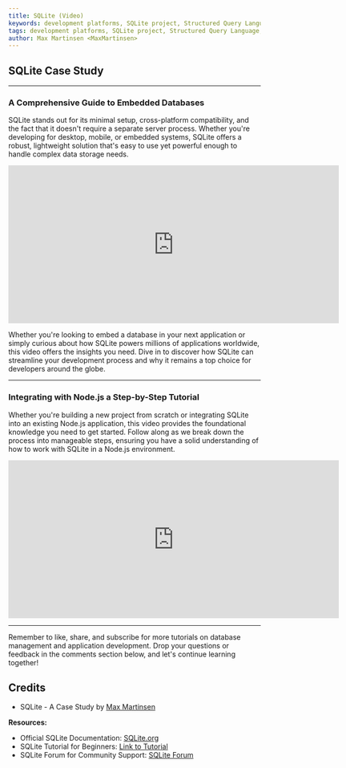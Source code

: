 ```yaml
---
title: SQLite (Video)
keywords: development platforms, SQLite project, Structured Query Language,
tags: development platforms, SQLite project, Structured Query Language,
author: Max Martinsen <MaxMartinsen>
---
```


## SQLite Case Study

---

### A Comprehensive Guide to Embedded Databases

SQLite stands out for its minimal setup, cross-platform compatibility, and the fact that it doesn't require a separate server process. Whether you're developing for desktop, mobile, or embedded systems, SQLite offers a robust, lightweight solution that's easy to use yet powerful enough to handle complex data storage needs.

<iframe width="660" height="315" src="https://www.youtube.com/embed/rrWhUdsumKc" title="YouTube video player" frameborder="0" allow="accelerometer; autoplay; clipboard-write; encrypted-media; gyroscope; picture-in-picture; web-share" allowfullscreen></iframe>

Whether you're looking to embed a database in your next application or simply curious about how SQLite powers millions of applications worldwide, this video offers the insights you need. Dive in to discover how SQLite can streamline your development process and why it remains a top choice for developers around the globe.

---

### Integrating with Node.js a Step-by-Step Tutorial

Whether you're building a new project from scratch or integrating SQLite into an existing Node.js application, this video provides the foundational knowledge you need to get started. Follow along as we break down the process into manageable steps, ensuring you have a solid understanding of how to work with SQLite in a Node.js environment.

<iframe width="660" height="315" src="https://www.youtube.com/embed/uFI5vz-dltU" title="YouTube video player" frameborder="0" allow="accelerometer; autoplay; clipboard-write; encrypted-media; gyroscope; picture-in-picture; web-share" allowfullscreen></iframe>

---

Remember to like, share, and subscribe for more tutorials on database management and application development. Drop your questions or feedback in the comments section below, and let's continue learning together!

## Credits

- SQLite - A Case Study by [Max Martinsen](https://github.com/MaxMartinsen)

**Resources:**

- Official SQLite Documentation: [SQLite.org](https://www.sqlite.org/docs.html)
- SQLite Tutorial for Beginners: [Link to Tutorial](https://www.sqlitetutorial.net)
- SQLite Forum for Community Support: [SQLite Forum](https://sqlite.org/forum/forum)
